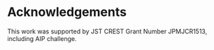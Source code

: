 
# Acknowledgements
This work was supported by JST CREST Grant Number JPMJCR1513, including AIP challenge.
